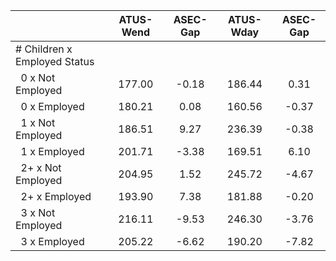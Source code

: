 
|                      |    ATUS-Wend |     ASEC-Gap |    ATUS-Wday |     ASEC-Gap |
| -------------------- | :----------: | :----------: | :----------: | :----------: |
| # Children x Employed Status |              |              |              |              |
| &nbsp;&nbsp;0 x Not Employed |       177.00 |        -0.18 |       186.44 |         0.31 |
| &nbsp;&nbsp;0 x Employed |       180.21 |         0.08 |       160.56 |        -0.37 |
| &nbsp;&nbsp;1 x Not Employed |       186.51 |         9.27 |       236.39 |        -0.38 |
| &nbsp;&nbsp;1 x Employed |       201.71 |        -3.38 |       169.51 |         6.10 |
| &nbsp;&nbsp;2+ x Not Employed |       204.95 |         1.52 |       245.72 |        -4.67 |
| &nbsp;&nbsp;2+ x Employed |       193.90 |         7.38 |       181.88 |        -0.20 |
| &nbsp;&nbsp;3 x Not Employed |       216.11 |        -9.53 |       246.30 |        -3.76 |
| &nbsp;&nbsp;3 x Employed |       205.22 |        -6.62 |       190.20 |        -7.82 |

